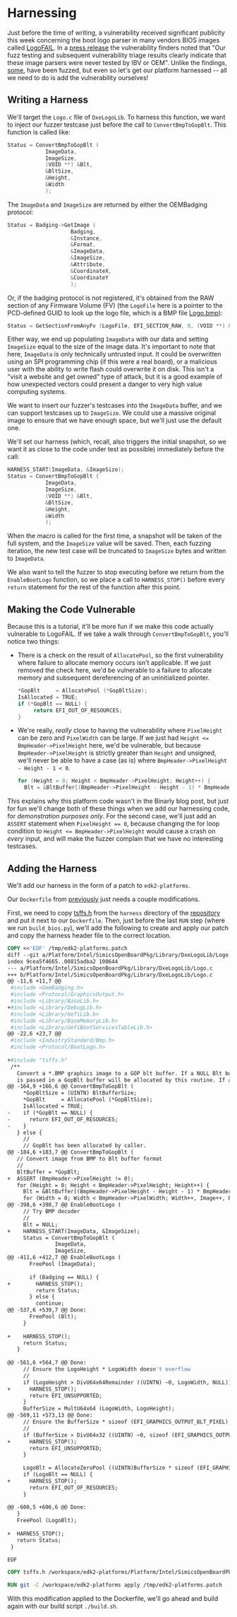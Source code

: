 # Harnessing

Just before the time of writing, a vulnerability received significant publicity this
week concerning the boot logo parser in many vendors BIOS images called
[LogoFAIL](https://binarly.io/posts/finding_logofail_the_dangers_of_image_parsing_during_system_boot/).
In a [press release](https://min.news/en/tech/128c34878b2b582065c1e05379912294.html) the
vulnerability finders noted that "Our fuzz testing and subsequent vulnerability triage
results clearly indicate that these image parsers were never tested by IBV or OEM".
Unlike the findings, [some](https://github.com/tianocore/edk2-staging/tree/HBFA/HBFA/UefiHostFuzzTestCasePkg/TestCase/MdeModulePkg/Library/BaseBmpSupportLib),
have been fuzzed, but even so let's get our platform harnessed -- all we need to do is
add the vulnerability ourselves!

## Writing a Harness

We'll target the `Logo.c` file of `DxeLogoLib`. To harness this function, we want to
inject our fuzzer testcase just before the call to `ConvertBmpToGopBlt`. This function
is called like:

```c
Status = ConvertBmpToGopBlt (
            ImageData,
            ImageSize,
            (VOID **) &Blt,
            &BltSize,
            &Height,
            &Width
            );
```

The `ImageData` and `ImageSize` are returned by either the OEMBadging protocol:

```c
Status = Badging->GetImage (
                    Badging,
                    &Instance,
                    &Format,
                    &ImageData,
                    &ImageSize,
                    &Attribute,
                    &CoordinateX,
                    &CoordinateY
                    );
```

Or, if the badging protocol is not registered, it's obtained from the RAW section of any
Firmware Volume (FV) (the `LogoFile` here is a pointer to the PCD-defined GUID to look
up the logo file, which is a BMP file
[Logo.bmp](https://raw.githubusercontent.com/tianocore/edk2-platforms/f446fff05003f69a4396b2ec375301ecb5f63a2a/Platform/Intel/SimicsOpenBoardPkg/Logo/Logo.bmp)):

```c
Status = GetSectionFromAnyFv (LogoFile, EFI_SECTION_RAW, 0, (VOID **) &ImageData, &ImageSize);
```

Either way, we end up populating `ImageData` with our data and setting `ImageSize` equal
to the size of the image data. It's important to note that here, `ImageData` is only
technically untrusted input. It could be overwritten using an SPI programming chip (if
this were a real board), or a malicious user with the ability to write flash could
overwrite it on disk. This isn't a "visit a website and get owned" type of attack, but
it is a good example of how unexpected vectors could present a danger to very high value
computing systems.

We want to insert our fuzzer's testcases into the `ImageData` buffer, and we can support
testcases up to `ImageSize`. We could use a massive original image to ensure that
we have enough space, but we'll just use the default one.

We'll set our harness (which, recall, also triggers the initial snapshot, so we want
it as close to the code under test as possible) immediately before the call:


```c
HARNESS_START(ImageData, &ImageSize);
Status = ConvertBmpToGopBlt (
            ImageData,
            ImageSize,
            (VOID **) &Blt,
            &BltSize,
            &Height,
            &Width
            );
```

When the macro is called for the first time, a snapshot will be taken of the full
system, and the `ImageSize` value will be saved. Then, each fuzzing iteration, the new
test case will be truncated to `ImageSize` bytes and written to `ImageData`.

We also want to tell the fuzzer to stop executing before we return from the
`EnableBootLogo` function, so we place a call to `HARNESS_STOP()` before every `return`
statement for the rest of the function after this point.

## Making the Code Vulnerable

Because this is a tutorial, it'll be more fun if we make this code actually vulnerable
to LogoFAIL. If we take a walk through `ConvertBmpToGopBlt`, you'll notice two things:

* There is a check on the result of `AllocatePool`, so the first vulnerability where
  failure to allocate memory occurs isn't applicable. If we just removed the check here,
  we'd be vulnerable to a failure to allocate memory and subsequent dereferencing of
  an uninitialized pointer.

  ```c
  *GopBlt     = AllocatePool (*GopBltSize);
  IsAllocated = TRUE;
  if (*GopBlt == NULL) {
       return EFI_OUT_OF_RESOURCES;
  }
  ```

* We're really, *really* close to having the vulnerability where `PixelHeight` can be
  zero and `PixelWidth` can be large. If we just had `Height <= BmpHeader->PixelHeight`
  here, we'd be vulnerable, but because `BmpHeader->PixelHeight` is strictly greater
  than `Height` and unsigned, we'll never be able to have a case (as is) where
  `BmpHeader->PixelHeight - Height - 1 < 0`.

  ```c
  for (Height = 0; Height < BmpHeader->PixelHeight; Height++) {
    Blt = &BltBuffer[(BmpHeader->PixelHeight - Height - 1) * BmpHeader->PixelWidth];
  ```

This explains why this platform code wasn't in the Binarly blog post, but just for fun
we'll change both of these things when we add our harnessing code, for
*demonstration purposes only*. For the second case, we'll just add an `ASSERT` statement
when `PixelHeight == 0`, because changing the for loop condition to `Height <=
BmpHeader->PixelHeight` would cause a crash on *every* input, and will make the fuzzer
complain that we have no interesting testcases.

## Adding the Harness

We'll add our harness in the form of a patch to `edk2-platforms`.

Our `Dockerfile` from [previously](building-bios.md) just needs a couple modifications.

First, we need to copy
[tsffs.h](https://github.com/intel/tsffs/blob/main/harness/tsffs.h)
from the `harness` directory of the [repository](https://github.com/intel/tsffs/) and
put it next to our `Dockerfile`. Then, just before the last `RUN` step (where we run
`build_bios.py`), we'll add the following to create and apply our patch and copy the
harness header file to the correct location.

```dockerfile
COPY <<'EOF' /tmp/edk2-platforms.patch
diff --git a/Platform/Intel/SimicsOpenBoardPkg/Library/DxeLogoLib/Logo.c b/Platform/Intel/SimicsOpenBoardPkg/Library/DxeLogoLib/Logo.c
index 9cea5f4665..00815adba2 100644
--- a/Platform/Intel/SimicsOpenBoardPkg/Library/DxeLogoLib/Logo.c
+++ b/Platform/Intel/SimicsOpenBoardPkg/Library/DxeLogoLib/Logo.c
@@ -11,6 +11,7 @@
 #include <OemBadging.h>
 #include <Protocol/GraphicsOutput.h>
 #include <Library/BaseLib.h>
+#include <Library/DebugLib.h>
 #include <Library/UefiLib.h>
 #include <Library/BaseMemoryLib.h>
 #include <Library/UefiBootServicesTableLib.h>
@@ -22,6 +23,7 @@
 #include <IndustryStandard/Bmp.h>
 #include <Protocol/BootLogo.h>
 
+#include "tsffs.h"
 /**
   Convert a *.BMP graphics image to a GOP blt buffer. If a NULL Blt buffer
   is passed in a GopBlt buffer will be allocated by this routine. If a GopBlt
@@ -164,9 +166,6 @@ ConvertBmpToGopBlt (
     *GopBltSize = (UINTN) BltBufferSize;
     *GopBlt     = AllocatePool (*GopBltSize);
     IsAllocated = TRUE;
-    if (*GopBlt == NULL) {
-      return EFI_OUT_OF_RESOURCES;
-    }
   } else {
     //
     // GopBlt has been allocated by caller.
@@ -184,6 +183,7 @@ ConvertBmpToGopBlt (
   // Convert image from BMP to Blt buffer format
   //
   BltBuffer = *GopBlt;
+  ASSERT (BmpHeader->PixelHeight != 0);
   for (Height = 0; Height < BmpHeader->PixelHeight; Height++) {
     Blt = &BltBuffer[(BmpHeader->PixelHeight - Height - 1) * BmpHeader->PixelWidth];
     for (Width = 0; Width < BmpHeader->PixelWidth; Width++, Image++, Blt++) {
@@ -398,6 +398,7 @@ EnableBootLogo (
     // Try BMP decoder
     //
     Blt = NULL;
+    HARNESS_START(ImageData, &ImageSize);
     Status = ConvertBmpToGopBlt (
               ImageData,
               ImageSize,
@@ -411,6 +412,7 @@ EnableBootLogo (
       FreePool (ImageData);
 
       if (Badging == NULL) {
+        HARNESS_STOP();
         return Status;
       } else {
         continue;
@@ -537,6 +539,7 @@ Done:
       FreePool (Blt);
     }
 
+    HARNESS_STOP();
     return Status;
   }
 
@@ -561,6 +564,7 @@ Done:
     // Ensure the LogoHeight * LogoWidth doesn't overflow
     //
     if (LogoHeight > DivU64x64Remainder ((UINTN) ~0, LogoWidth, NULL)) {
+      HARNESS_STOP();
       return EFI_UNSUPPORTED;
     }
     BufferSize = MultU64x64 (LogoWidth, LogoHeight);
@@ -569,11 +573,13 @@ Done:
     // Ensure the BufferSize * sizeof (EFI_GRAPHICS_OUTPUT_BLT_PIXEL) doesn't overflow
     //
     if (BufferSize > DivU64x32 ((UINTN) ~0, sizeof (EFI_GRAPHICS_OUTPUT_BLT_PIXEL))) {
+      HARNESS_STOP();
       return EFI_UNSUPPORTED;
     }
 
     LogoBlt = AllocateZeroPool ((UINTN)BufferSize * sizeof (EFI_GRAPHICS_OUTPUT_BLT_PIXEL));
     if (LogoBlt == NULL) {
+      HARNESS_STOP();
       return EFI_OUT_OF_RESOURCES;
     }
 
@@ -600,5 +606,6 @@ Done:
   }
   FreePool (LogoBlt);
 
+  HARNESS_STOP();
   return Status;
 }

EOF

COPY tsffs.h /workspace/edk2-platforms/Platform/Intel/SimicsOpenBoardPkg/Library/DxeLogoLib/tsffs.h

RUN git -C /workspace/edk2-platforms apply /tmp/edk2-platforms.patch
```

With this modification applied to the Dockerfile, we'll go ahead and build again with
our build script `./build.sh`.